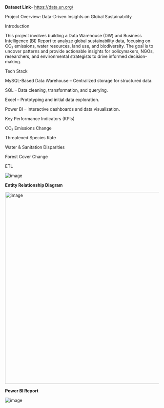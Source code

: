 **Dataset Link**- https://data.un.org/

Project Overview: Data-Driven Insights on Global Sustainability

Introduction

This project involves building a Data Warehouse (DW) and Business Intelligence (BI) Report to analyze global sustainability data, focusing on CO₂ emissions, water resources, land use, and biodiversity. The goal is to uncover patterns and provide actionable insights for policymakers, NGOs, researchers, and environmental strategists to drive informed decision-making.

Tech Stack

MySQL-Based Data Warehouse – Centralized storage for structured data.

SQL – Data cleaning, transformation, and querying.

Excel – Prototyping and initial data exploration.

Power BI – Interactive dashboards and data visualization.

Key Performance Indicators (KPIs)

CO₂ Emissions Change

Threatened Species Rate

Water & Sanitation Disparities

Forest Cover Change

ETL

![image](https://github.com/user-attachments/assets/ec07a3f3-8e1c-4dd5-b2a2-56924e61ad13)

**Entity Relationship Diagram**

<img width="626" alt="image" src="https://github.com/user-attachments/assets/0e33d437-d9b3-481c-ba4e-d9d0d256b983" />


**Power BI Report**

![image](https://github.com/user-attachments/assets/f52bec26-63a1-408c-aabe-d75bdf4d36f7)
